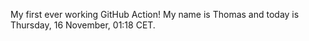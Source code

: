 My first ever working GitHub Action!
My name is Thomas and today is Thursday, 16 November, 01:18 CET. 
